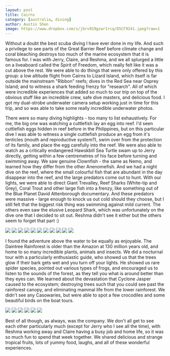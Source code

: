 ```yaml
---
layout: post
title: Cairns
category: [australia, diving]
author: Austin Shen
image: https://www.dropbox.com/s/jbrv919gzwr1rcq/DSCF9241.jpeg?raw=1
---
```


Without a doubt the best scuba diving I have ever done in my life. And such a privilege to see parts of the Great Barrier Reef before climate change and coral bleaching destroys too much of the marine ecosystem that it is famous for. I was with Jerry, Claire, and Reshma, and we all splurged a little on a liveaboard called the Spirit of Freedom, which really felt like it was a cut above the rest. We were able to do things that were only offered by this group: a low altitude flight from Cairns to Lizard Island, which itself is far outside the mainstream "Ribbon" reefs; dives in the Red Sea near Osprey Island; and to witness a shark feeding frenzy for "research". All of which were incredible experiences that added so much to our trip on top of the obvious stuff like an incredible crew, safe dive masters, and delicious food. I got my dual-strobe underwater camera setup working just in time for this trip, and so was able to take some really incredible underwater photos.

There were so many diving highlights - too many to list exhaustively. For me, the big one was watching a cuttlefish lay an egg into reef. I'd seen cuttlefish eggs hidden in reef before in the Philippines, but on this particular dive I was able to witness a single cuttlefish produce an egg from it's tenticles (mouth and reproductive system?), swim over from the protection of its family, and place the egg carefully into the reef. We were also able to watch as a critically endangered Hawskbill Sea Turtle swam up to Jerry directly, getting within a few centremetres of his face before turning and swimming away. We saw genuine Clownfish - the same as Nemo, and learned how they differ from the other Anenomefish. And we had a night dive on the reef, where the small colourful fish that are abundant in the day disappear into the reef, and the large predators come out to hunt. With our lights, we were able to direct Giant Trevalley, Reef Sharks (White-tip and Grey), Coral Trout and other large fish into a frenzy, like something out of the Blue Planet David Attenborough documentary. And these predators were massive - large enough to knock us out cold should they choose, but I still felt that the biggest risk thing was swimming against mild current. The others even saw the elusive Leopard Shark, which was unfortunately on the dive one that I decided to sit out. Reshma didn't see it either but the others seem to forget that part :)

<div class='gallery' style='align-items: center'>
    <img src="https://www.dropbox.com/s/qq8i54ua8ngk5ii/DSCF9108.jpeg?raw=1">
    <img src="https://www.dropbox.com/s/5op23zin2t8hwkg/DSCF9036.jpeg?raw=1">
    <img src="https://www.dropbox.com/s/jp5lb34u7arr652/DSCF9040.jpeg?raw=1">
    <img src="https://www.dropbox.com/scl/fi/s9dkw700dhciiz7vj602x/DSCF_frogfish.jpg?rlkey=5mtbztqiqww076o5gnym89ek2&raw=1">
    <img src="https://www.dropbox.com/s/uauze7xzy7w76f6/DSCF9168.jpg?raw=1">
    <img src="https://www.dropbox.com/s/zruercti6wppyjp/DSCF9170.jpeg?raw=1">
    <img src="https://www.dropbox.com/s/40rxrytxsg0rpkk/DSCF9172.jpeg?raw=1">
    <img src="https://www.dropbox.com/s/sn2dv6g1yp3n22b/DSCF9174.jpeg?raw=1">
    <img src="https://www.dropbox.com/s/u5tpr03jj3zvmqd/DSCF9186.jpeg?raw=1">
    <img src="https://www.dropbox.com/s/b6z3nh1nf2w0r10/DSCF9211.jpeg?raw=1">
    <img src="https://www.dropbox.com/s/9lub2bho8a0ztho/DSCF9222.jpeg?raw=1">
</div>

I found the adventure above the water to be equally as enjoyable. The Daintree Rainforest is older than the Amazon at 130 million years old, and home to so many incredible plants, animals and insects. We did a nocturnal tour with a particularly enthusiastic guide, who showed us that the trees glow if their bark gets wet and you turn off your lights. He showed us rare spider species, pointed out various types of frogs, and encouraged us to listen to the sounds of the forest, as they tell you what is around better than they eyes can. We learned about the devastation that Cyclone Jasper caused to the ecosystem; destroying trees such that you could see past the rainforest canopy, and eliminating mammal life from the lower rainforest. We didn't see any Casowaries, but were able to spot a few crocodiles and some beautiful birds on the boat tours.

<div class='gallery' style='align-items: center'>
    <img src="https://www.dropbox.com/scl/fi/n3nohniynzxhi9liv6b9q/DSCF9265.jpeg?rlkey=d0l27l6ecogndrbftflfsex5n&raw=1">
    <img src="https://www.dropbox.com/scl/fi/mq692lncxqg3wwjyhg4tb/DSCF9356.jpeg?rlkey=c8r5q0v6fquaoc81gu7pwtjwp&raw=1">
    <img src="https://www.dropbox.com/scl/fi/vnhjr6tbeopb81swv1l6d/DSCF9405.jpeg?rlkey=djdx3amsb2zpbl745pezhw5wn&raw=1">
    <img src="https://www.dropbox.com/scl/fi/pbi3zy2szk3dfxb1oga9o/DSCF9418.jpeg?rlkey=bkwdra9y67ur9pq9cruxnlzkm&raw=1">
    <img src="https://www.dropbox.com/scl/fi/q6fowhxiybgb7p39xbssa/DSCF9434.jpeg?rlkey=odvlv6zmueac16ld3n32tcn92&raw=1">
    <img src="https://www.dropbox.com/scl/fi/5t4mvk2aauqkrxf6sr2xr/DSCF9451.jpeg?rlkey=yuy0o56giortrm1syd4k8mfs1&raw=1">
</div>

Best of all though, as always, was the company. We don't all get to see each other particularly much (except for Jerry who I see all the time), with Reshma working away and Claire having a busy job and home life, so it was so much fun to spend that week together. We shared delicious and strange tropical fruits, lots of yummy food, laughs, and all of these wonderful experiences.
